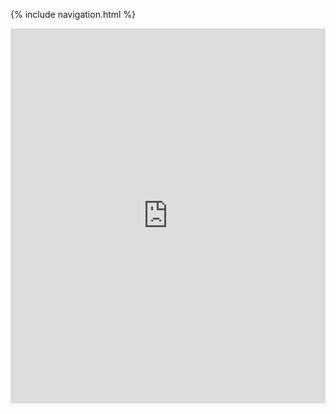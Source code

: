 {% include navigation.html %}

<iframe frameborder="0" width="100%" height="600px" src="https://replit.com/@lucashuang248/Lumoo?embed=true"></iframe>
